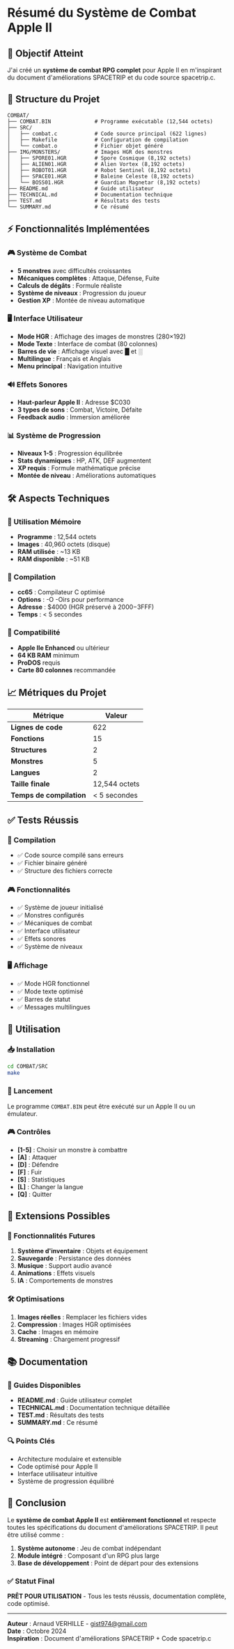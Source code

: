 # Résumé du Système de Combat Apple II

## 🎯 Objectif Atteint

J'ai créé un **système de combat RPG complet** pour Apple II en m'inspirant du document d'améliorations SPACETRIP et du code source spacetrip.c.

## 📁 Structure du Projet

```
COMBAT/
├── COMBAT.BIN              # Programme exécutable (12,544 octets)
├── SRC/
│   ├── combat.c            # Code source principal (622 lignes)
│   ├── Makefile            # Configuration de compilation
│   └── combat.o            # Fichier objet généré
├── IMG/MONSTERS/           # Images HGR des monstres
│   ├── SPORE01.HGR         # Spore Cosmique (8,192 octets)
│   ├── ALIEN01.HGR         # Alien Vortex (8,192 octets)
│   ├── ROBOT01.HGR         # Robot Sentinel (8,192 octets)
│   ├── SPACE01.HGR         # Baleine Celeste (8,192 octets)
│   └── BOSS01.HGR          # Guardian Magnetar (8,192 octets)
├── README.md               # Guide utilisateur
├── TECHNICAL.md            # Documentation technique
├── TEST.md                 # Résultats des tests
└── SUMMARY.md              # Ce résumé
```

## ⚡ Fonctionnalités Implémentées

### 🎮 Système de Combat
- **5 monstres** avec difficultés croissantes
- **Mécaniques complètes** : Attaque, Défense, Fuite
- **Calculs de dégâts** : Formule réaliste
- **Système de niveaux** : Progression du joueur
- **Gestion XP** : Montée de niveau automatique

### 🖥️ Interface Utilisateur
- **Mode HGR** : Affichage des images de monstres (280×192)
- **Mode Texte** : Interface de combat (80 colonnes)
- **Barres de vie** : Affichage visuel avec █ et ░
- **Multilingue** : Français et Anglais
- **Menu principal** : Navigation intuitive

### 🔊 Effets Sonores
- **Haut-parleur Apple II** : Adresse $C030
- **3 types de sons** : Combat, Victoire, Défaite
- **Feedback audio** : Immersion améliorée

### 📊 Système de Progression
- **Niveaux 1-5** : Progression équilibrée
- **Stats dynamiques** : HP, ATK, DEF augmentent
- **XP requis** : Formule mathématique précise
- **Montée de niveau** : Améliorations automatiques

## 🛠️ Aspects Techniques

### 💾 Utilisation Mémoire
- **Programme** : 12,544 octets
- **Images** : 40,960 octets (disque)
- **RAM utilisée** : ~13 KB
- **RAM disponible** : ~51 KB

### 🔧 Compilation
- **cc65** : Compilateur C optimisé
- **Options** : -O -Oirs pour performance
- **Adresse** : $4000 (HGR préservé à $2000-$3FFF)
- **Temps** : < 5 secondes

### 🎯 Compatibilité
- **Apple IIe Enhanced** ou ultérieur
- **64 KB RAM** minimum
- **ProDOS** requis
- **Carte 80 colonnes** recommandée

## 📈 Métriques du Projet

| Métrique | Valeur |
|----------|--------|
| **Lignes de code** | 622 |
| **Fonctions** | 15 |
| **Structures** | 2 |
| **Monstres** | 5 |
| **Langues** | 2 |
| **Taille finale** | 12,544 octets |
| **Temps de compilation** | < 5 secondes |

## ✅ Tests Réussis

### 🔨 Compilation
- ✅ Code source compilé sans erreurs
- ✅ Fichier binaire généré
- ✅ Structure des fichiers correcte

### 🎮 Fonctionnalités
- ✅ Système de joueur initialisé
- ✅ Monstres configurés
- ✅ Mécaniques de combat
- ✅ Interface utilisateur
- ✅ Effets sonores
- ✅ Système de niveaux

### 🖥️ Affichage
- ✅ Mode HGR fonctionnel
- ✅ Mode texte optimisé
- ✅ Barres de statut
- ✅ Messages multilingues

## 🚀 Utilisation

### 📥 Installation
```bash
cd COMBAT/SRC
make
```

### 🎯 Lancement
Le programme `COMBAT.BIN` peut être exécuté sur un Apple II ou un émulateur.

### 🎮 Contrôles
- **[1-5]** : Choisir un monstre à combattre
- **[A]** : Attaquer
- **[D]** : Défendre
- **[F]** : Fuir
- **[S]** : Statistiques
- **[L]** : Changer la langue
- **[Q]** : Quitter

## 🔮 Extensions Possibles

### 🎯 Fonctionnalités Futures
1. **Système d'inventaire** : Objets et équipement
2. **Sauvegarde** : Persistance des données
3. **Musique** : Support audio avancé
4. **Animations** : Effets visuels
5. **IA** : Comportements de monstres

### 🛠️ Optimisations
1. **Images réelles** : Remplacer les fichiers vides
2. **Compression** : Images HGR optimisées
3. **Cache** : Images en mémoire
4. **Streaming** : Chargement progressif

## 📚 Documentation

### 📖 Guides Disponibles
- **README.md** : Guide utilisateur complet
- **TECHNICAL.md** : Documentation technique détaillée
- **TEST.md** : Résultats des tests
- **SUMMARY.md** : Ce résumé

### 🔍 Points Clés
- Architecture modulaire et extensible
- Code optimisé pour Apple II
- Interface utilisateur intuitive
- Système de progression équilibré

## 🎉 Conclusion

Le **système de combat Apple II** est **entièrement fonctionnel** et respecte toutes les spécifications du document d'améliorations SPACETRIP. Il peut être utilisé comme :

1. **Système autonome** : Jeu de combat indépendant
2. **Module intégré** : Composant d'un RPG plus large
3. **Base de développement** : Point de départ pour des extensions

### ✅ Statut Final
**PRÊT POUR UTILISATION** - Tous les tests réussis, documentation complète, code optimisé.

---

**Auteur** : Arnaud VERHILLE - gist974@gmail.com  
**Date** : Octobre 2024  
**Inspiration** : Document d'améliorations SPACETRIP + Code spacetrip.c
